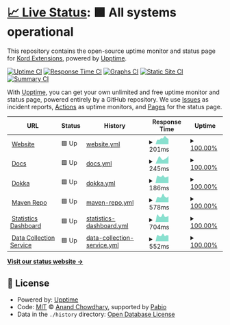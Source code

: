 # [📈 Live Status](https://status.kordex.dev): <!--live status--> **🟩 All systems operational**

This repository contains the open-source uptime monitor and status page for [Kord Extensions](https://kordex.dev), powered by [Upptime](https://github.com/upptime/upptime).

[![Uptime CI](https://github.com/Kord-Extensions/status/workflows/Uptime%20CI/badge.svg)](https://github.com/Kord-Extensions/status/actions?query=workflow%3A%22Uptime+CI%22)
[![Response Time CI](https://github.com/Kord-Extensions/status/workflows/Response%20Time%20CI/badge.svg)](https://github.com/Kord-Extensions/status/actions?query=workflow%3A%22Response+Time+CI%22)
[![Graphs CI](https://github.com/Kord-Extensions/status/workflows/Graphs%20CI/badge.svg)](https://github.com/Kord-Extensions/status/actions?query=workflow%3A%22Graphs+CI%22)
[![Static Site CI](https://github.com/Kord-Extensions/status/workflows/Static%20Site%20CI/badge.svg)](https://github.com/Kord-Extensions/status/actions?query=workflow%3A%22Static+Site+CI%22)
[![Summary CI](https://github.com/Kord-Extensions/status/workflows/Summary%20CI/badge.svg)](https://github.com/Kord-Extensions/status/actions?query=workflow%3A%22Summary+CI%22)

With [Upptime](https://upptime.js.org), you can get your own unlimited and free uptime monitor and status page, powered entirely by a GitHub repository. We use [Issues](https://github.com/Kord-Extensions/status/issues) as incident reports, [Actions](https://github.com/Kord-Extensions/status/actions) as uptime monitors, and [Pages](https://status.kordex.dev) for the status page.

<!--start: status pages-->
<!-- This summary is generated by Upptime (https://github.com/upptime/upptime) -->
<!-- Do not edit this manually, your changes will be overwritten -->
<!-- prettier-ignore -->
| URL | Status | History | Response Time | Uptime |
| --- | ------ | ------- | ------------- | ------ |
| <img alt="" src="https://icons.duckduckgo.com/ip3/kordex.dev.ico" height="13"> [Website](https://kordex.dev) | 🟩 Up | [website.yml](https://github.com/Kord-Extensions/status/commits/HEAD/history/website.yml) | <details><summary><img alt="Response time graph" src="./graphs/website/response-time-week.png" height="20"> 201ms</summary><br><a href="https://status.kordex.dev/history/website"><img alt="Response time 182" src="https://img.shields.io/endpoint?url=https%3A%2F%2Fraw.githubusercontent.com%2FKord-Extensions%2Fstatus%2FHEAD%2Fapi%2Fwebsite%2Fresponse-time.json"></a><br><a href="https://status.kordex.dev/history/website"><img alt="24-hour response time 186" src="https://img.shields.io/endpoint?url=https%3A%2F%2Fraw.githubusercontent.com%2FKord-Extensions%2Fstatus%2FHEAD%2Fapi%2Fwebsite%2Fresponse-time-day.json"></a><br><a href="https://status.kordex.dev/history/website"><img alt="7-day response time 201" src="https://img.shields.io/endpoint?url=https%3A%2F%2Fraw.githubusercontent.com%2FKord-Extensions%2Fstatus%2FHEAD%2Fapi%2Fwebsite%2Fresponse-time-week.json"></a><br><a href="https://status.kordex.dev/history/website"><img alt="30-day response time 185" src="https://img.shields.io/endpoint?url=https%3A%2F%2Fraw.githubusercontent.com%2FKord-Extensions%2Fstatus%2FHEAD%2Fapi%2Fwebsite%2Fresponse-time-month.json"></a><br><a href="https://status.kordex.dev/history/website"><img alt="1-year response time 182" src="https://img.shields.io/endpoint?url=https%3A%2F%2Fraw.githubusercontent.com%2FKord-Extensions%2Fstatus%2FHEAD%2Fapi%2Fwebsite%2Fresponse-time-year.json"></a></details> | <details><summary><a href="https://status.kordex.dev/history/website">100.00%</a></summary><a href="https://status.kordex.dev/history/website"><img alt="All-time uptime 100.00%" src="https://img.shields.io/endpoint?url=https%3A%2F%2Fraw.githubusercontent.com%2FKord-Extensions%2Fstatus%2FHEAD%2Fapi%2Fwebsite%2Fuptime.json"></a><br><a href="https://status.kordex.dev/history/website"><img alt="24-hour uptime 100.00%" src="https://img.shields.io/endpoint?url=https%3A%2F%2Fraw.githubusercontent.com%2FKord-Extensions%2Fstatus%2FHEAD%2Fapi%2Fwebsite%2Fuptime-day.json"></a><br><a href="https://status.kordex.dev/history/website"><img alt="7-day uptime 100.00%" src="https://img.shields.io/endpoint?url=https%3A%2F%2Fraw.githubusercontent.com%2FKord-Extensions%2Fstatus%2FHEAD%2Fapi%2Fwebsite%2Fuptime-week.json"></a><br><a href="https://status.kordex.dev/history/website"><img alt="30-day uptime 100.00%" src="https://img.shields.io/endpoint?url=https%3A%2F%2Fraw.githubusercontent.com%2FKord-Extensions%2Fstatus%2FHEAD%2Fapi%2Fwebsite%2Fuptime-month.json"></a><br><a href="https://status.kordex.dev/history/website"><img alt="1-year uptime 100.00%" src="https://img.shields.io/endpoint?url=https%3A%2F%2Fraw.githubusercontent.com%2FKord-Extensions%2Fstatus%2FHEAD%2Fapi%2Fwebsite%2Fuptime-year.json"></a></details>
| <img alt="" src="https://icons.duckduckgo.com/ip3/docs.kordex.dev.ico" height="13"> [Docs](https://docs.kordex.dev) | 🟩 Up | [docs.yml](https://github.com/Kord-Extensions/status/commits/HEAD/history/docs.yml) | <details><summary><img alt="Response time graph" src="./graphs/docs/response-time-week.png" height="20"> 245ms</summary><br><a href="https://status.kordex.dev/history/docs"><img alt="Response time 189" src="https://img.shields.io/endpoint?url=https%3A%2F%2Fraw.githubusercontent.com%2FKord-Extensions%2Fstatus%2FHEAD%2Fapi%2Fdocs%2Fresponse-time.json"></a><br><a href="https://status.kordex.dev/history/docs"><img alt="24-hour response time 354" src="https://img.shields.io/endpoint?url=https%3A%2F%2Fraw.githubusercontent.com%2FKord-Extensions%2Fstatus%2FHEAD%2Fapi%2Fdocs%2Fresponse-time-day.json"></a><br><a href="https://status.kordex.dev/history/docs"><img alt="7-day response time 245" src="https://img.shields.io/endpoint?url=https%3A%2F%2Fraw.githubusercontent.com%2FKord-Extensions%2Fstatus%2FHEAD%2Fapi%2Fdocs%2Fresponse-time-week.json"></a><br><a href="https://status.kordex.dev/history/docs"><img alt="30-day response time 212" src="https://img.shields.io/endpoint?url=https%3A%2F%2Fraw.githubusercontent.com%2FKord-Extensions%2Fstatus%2FHEAD%2Fapi%2Fdocs%2Fresponse-time-month.json"></a><br><a href="https://status.kordex.dev/history/docs"><img alt="1-year response time 189" src="https://img.shields.io/endpoint?url=https%3A%2F%2Fraw.githubusercontent.com%2FKord-Extensions%2Fstatus%2FHEAD%2Fapi%2Fdocs%2Fresponse-time-year.json"></a></details> | <details><summary><a href="https://status.kordex.dev/history/docs">100.00%</a></summary><a href="https://status.kordex.dev/history/docs"><img alt="All-time uptime 100.00%" src="https://img.shields.io/endpoint?url=https%3A%2F%2Fraw.githubusercontent.com%2FKord-Extensions%2Fstatus%2FHEAD%2Fapi%2Fdocs%2Fuptime.json"></a><br><a href="https://status.kordex.dev/history/docs"><img alt="24-hour uptime 100.00%" src="https://img.shields.io/endpoint?url=https%3A%2F%2Fraw.githubusercontent.com%2FKord-Extensions%2Fstatus%2FHEAD%2Fapi%2Fdocs%2Fuptime-day.json"></a><br><a href="https://status.kordex.dev/history/docs"><img alt="7-day uptime 100.00%" src="https://img.shields.io/endpoint?url=https%3A%2F%2Fraw.githubusercontent.com%2FKord-Extensions%2Fstatus%2FHEAD%2Fapi%2Fdocs%2Fuptime-week.json"></a><br><a href="https://status.kordex.dev/history/docs"><img alt="30-day uptime 100.00%" src="https://img.shields.io/endpoint?url=https%3A%2F%2Fraw.githubusercontent.com%2FKord-Extensions%2Fstatus%2FHEAD%2Fapi%2Fdocs%2Fuptime-month.json"></a><br><a href="https://status.kordex.dev/history/docs"><img alt="1-year uptime 100.00%" src="https://img.shields.io/endpoint?url=https%3A%2F%2Fraw.githubusercontent.com%2FKord-Extensions%2Fstatus%2FHEAD%2Fapi%2Fdocs%2Fuptime-year.json"></a></details>
| <img alt="" src="https://icons.duckduckgo.com/ip3/dokka.kordex.dev.ico" height="13"> [Dokka](https://dokka.kordex.dev) | 🟩 Up | [dokka.yml](https://github.com/Kord-Extensions/status/commits/HEAD/history/dokka.yml) | <details><summary><img alt="Response time graph" src="./graphs/dokka/response-time-week.png" height="20"> 186ms</summary><br><a href="https://status.kordex.dev/history/dokka"><img alt="Response time 171" src="https://img.shields.io/endpoint?url=https%3A%2F%2Fraw.githubusercontent.com%2FKord-Extensions%2Fstatus%2FHEAD%2Fapi%2Fdokka%2Fresponse-time.json"></a><br><a href="https://status.kordex.dev/history/dokka"><img alt="24-hour response time 191" src="https://img.shields.io/endpoint?url=https%3A%2F%2Fraw.githubusercontent.com%2FKord-Extensions%2Fstatus%2FHEAD%2Fapi%2Fdokka%2Fresponse-time-day.json"></a><br><a href="https://status.kordex.dev/history/dokka"><img alt="7-day response time 186" src="https://img.shields.io/endpoint?url=https%3A%2F%2Fraw.githubusercontent.com%2FKord-Extensions%2Fstatus%2FHEAD%2Fapi%2Fdokka%2Fresponse-time-week.json"></a><br><a href="https://status.kordex.dev/history/dokka"><img alt="30-day response time 179" src="https://img.shields.io/endpoint?url=https%3A%2F%2Fraw.githubusercontent.com%2FKord-Extensions%2Fstatus%2FHEAD%2Fapi%2Fdokka%2Fresponse-time-month.json"></a><br><a href="https://status.kordex.dev/history/dokka"><img alt="1-year response time 171" src="https://img.shields.io/endpoint?url=https%3A%2F%2Fraw.githubusercontent.com%2FKord-Extensions%2Fstatus%2FHEAD%2Fapi%2Fdokka%2Fresponse-time-year.json"></a></details> | <details><summary><a href="https://status.kordex.dev/history/dokka">100.00%</a></summary><a href="https://status.kordex.dev/history/dokka"><img alt="All-time uptime 100.00%" src="https://img.shields.io/endpoint?url=https%3A%2F%2Fraw.githubusercontent.com%2FKord-Extensions%2Fstatus%2FHEAD%2Fapi%2Fdokka%2Fuptime.json"></a><br><a href="https://status.kordex.dev/history/dokka"><img alt="24-hour uptime 100.00%" src="https://img.shields.io/endpoint?url=https%3A%2F%2Fraw.githubusercontent.com%2FKord-Extensions%2Fstatus%2FHEAD%2Fapi%2Fdokka%2Fuptime-day.json"></a><br><a href="https://status.kordex.dev/history/dokka"><img alt="7-day uptime 100.00%" src="https://img.shields.io/endpoint?url=https%3A%2F%2Fraw.githubusercontent.com%2FKord-Extensions%2Fstatus%2FHEAD%2Fapi%2Fdokka%2Fuptime-week.json"></a><br><a href="https://status.kordex.dev/history/dokka"><img alt="30-day uptime 100.00%" src="https://img.shields.io/endpoint?url=https%3A%2F%2Fraw.githubusercontent.com%2FKord-Extensions%2Fstatus%2FHEAD%2Fapi%2Fdokka%2Fuptime-month.json"></a><br><a href="https://status.kordex.dev/history/dokka"><img alt="1-year uptime 100.00%" src="https://img.shields.io/endpoint?url=https%3A%2F%2Fraw.githubusercontent.com%2FKord-Extensions%2Fstatus%2FHEAD%2Fapi%2Fdokka%2Fuptime-year.json"></a></details>
| <img alt="" src="https://icons.duckduckgo.com/ip3/repo.kordex.dev.ico" height="13"> [Maven Repo](https://repo.kordex.dev) | 🟩 Up | [maven-repo.yml](https://github.com/Kord-Extensions/status/commits/HEAD/history/maven-repo.yml) | <details><summary><img alt="Response time graph" src="./graphs/maven-repo/response-time-week.png" height="20"> 578ms</summary><br><a href="https://status.kordex.dev/history/maven-repo"><img alt="Response time 597" src="https://img.shields.io/endpoint?url=https%3A%2F%2Fraw.githubusercontent.com%2FKord-Extensions%2Fstatus%2FHEAD%2Fapi%2Fmaven-repo%2Fresponse-time.json"></a><br><a href="https://status.kordex.dev/history/maven-repo"><img alt="24-hour response time 577" src="https://img.shields.io/endpoint?url=https%3A%2F%2Fraw.githubusercontent.com%2FKord-Extensions%2Fstatus%2FHEAD%2Fapi%2Fmaven-repo%2Fresponse-time-day.json"></a><br><a href="https://status.kordex.dev/history/maven-repo"><img alt="7-day response time 578" src="https://img.shields.io/endpoint?url=https%3A%2F%2Fraw.githubusercontent.com%2FKord-Extensions%2Fstatus%2FHEAD%2Fapi%2Fmaven-repo%2Fresponse-time-week.json"></a><br><a href="https://status.kordex.dev/history/maven-repo"><img alt="30-day response time 608" src="https://img.shields.io/endpoint?url=https%3A%2F%2Fraw.githubusercontent.com%2FKord-Extensions%2Fstatus%2FHEAD%2Fapi%2Fmaven-repo%2Fresponse-time-month.json"></a><br><a href="https://status.kordex.dev/history/maven-repo"><img alt="1-year response time 597" src="https://img.shields.io/endpoint?url=https%3A%2F%2Fraw.githubusercontent.com%2FKord-Extensions%2Fstatus%2FHEAD%2Fapi%2Fmaven-repo%2Fresponse-time-year.json"></a></details> | <details><summary><a href="https://status.kordex.dev/history/maven-repo">100.00%</a></summary><a href="https://status.kordex.dev/history/maven-repo"><img alt="All-time uptime 99.84%" src="https://img.shields.io/endpoint?url=https%3A%2F%2Fraw.githubusercontent.com%2FKord-Extensions%2Fstatus%2FHEAD%2Fapi%2Fmaven-repo%2Fuptime.json"></a><br><a href="https://status.kordex.dev/history/maven-repo"><img alt="24-hour uptime 100.00%" src="https://img.shields.io/endpoint?url=https%3A%2F%2Fraw.githubusercontent.com%2FKord-Extensions%2Fstatus%2FHEAD%2Fapi%2Fmaven-repo%2Fuptime-day.json"></a><br><a href="https://status.kordex.dev/history/maven-repo"><img alt="7-day uptime 100.00%" src="https://img.shields.io/endpoint?url=https%3A%2F%2Fraw.githubusercontent.com%2FKord-Extensions%2Fstatus%2FHEAD%2Fapi%2Fmaven-repo%2Fuptime-week.json"></a><br><a href="https://status.kordex.dev/history/maven-repo"><img alt="30-day uptime 100.00%" src="https://img.shields.io/endpoint?url=https%3A%2F%2Fraw.githubusercontent.com%2FKord-Extensions%2Fstatus%2FHEAD%2Fapi%2Fmaven-repo%2Fuptime-month.json"></a><br><a href="https://status.kordex.dev/history/maven-repo"><img alt="1-year uptime 99.84%" src="https://img.shields.io/endpoint?url=https%3A%2F%2Fraw.githubusercontent.com%2FKord-Extensions%2Fstatus%2FHEAD%2Fapi%2Fmaven-repo%2Fuptime-year.json"></a></details>
| <img alt="" src="https://icons.duckduckgo.com/ip3/stats.kordex.dev.ico" height="13"> [Statistics Dashboard](https://stats.kordex.dev/public/dashboard/4b0a4faa-45fb-45af-ab96-43cfbec11779) | 🟩 Up | [statistics-dashboard.yml](https://github.com/Kord-Extensions/status/commits/HEAD/history/statistics-dashboard.yml) | <details><summary><img alt="Response time graph" src="./graphs/statistics-dashboard/response-time-week.png" height="20"> 704ms</summary><br><a href="https://status.kordex.dev/history/statistics-dashboard"><img alt="Response time 730" src="https://img.shields.io/endpoint?url=https%3A%2F%2Fraw.githubusercontent.com%2FKord-Extensions%2Fstatus%2FHEAD%2Fapi%2Fstatistics-dashboard%2Fresponse-time.json"></a><br><a href="https://status.kordex.dev/history/statistics-dashboard"><img alt="24-hour response time 713" src="https://img.shields.io/endpoint?url=https%3A%2F%2Fraw.githubusercontent.com%2FKord-Extensions%2Fstatus%2FHEAD%2Fapi%2Fstatistics-dashboard%2Fresponse-time-day.json"></a><br><a href="https://status.kordex.dev/history/statistics-dashboard"><img alt="7-day response time 704" src="https://img.shields.io/endpoint?url=https%3A%2F%2Fraw.githubusercontent.com%2FKord-Extensions%2Fstatus%2FHEAD%2Fapi%2Fstatistics-dashboard%2Fresponse-time-week.json"></a><br><a href="https://status.kordex.dev/history/statistics-dashboard"><img alt="30-day response time 736" src="https://img.shields.io/endpoint?url=https%3A%2F%2Fraw.githubusercontent.com%2FKord-Extensions%2Fstatus%2FHEAD%2Fapi%2Fstatistics-dashboard%2Fresponse-time-month.json"></a><br><a href="https://status.kordex.dev/history/statistics-dashboard"><img alt="1-year response time 730" src="https://img.shields.io/endpoint?url=https%3A%2F%2Fraw.githubusercontent.com%2FKord-Extensions%2Fstatus%2FHEAD%2Fapi%2Fstatistics-dashboard%2Fresponse-time-year.json"></a></details> | <details><summary><a href="https://status.kordex.dev/history/statistics-dashboard">100.00%</a></summary><a href="https://status.kordex.dev/history/statistics-dashboard"><img alt="All-time uptime 99.75%" src="https://img.shields.io/endpoint?url=https%3A%2F%2Fraw.githubusercontent.com%2FKord-Extensions%2Fstatus%2FHEAD%2Fapi%2Fstatistics-dashboard%2Fuptime.json"></a><br><a href="https://status.kordex.dev/history/statistics-dashboard"><img alt="24-hour uptime 100.00%" src="https://img.shields.io/endpoint?url=https%3A%2F%2Fraw.githubusercontent.com%2FKord-Extensions%2Fstatus%2FHEAD%2Fapi%2Fstatistics-dashboard%2Fuptime-day.json"></a><br><a href="https://status.kordex.dev/history/statistics-dashboard"><img alt="7-day uptime 100.00%" src="https://img.shields.io/endpoint?url=https%3A%2F%2Fraw.githubusercontent.com%2FKord-Extensions%2Fstatus%2FHEAD%2Fapi%2Fstatistics-dashboard%2Fuptime-week.json"></a><br><a href="https://status.kordex.dev/history/statistics-dashboard"><img alt="30-day uptime 100.00%" src="https://img.shields.io/endpoint?url=https%3A%2F%2Fraw.githubusercontent.com%2FKord-Extensions%2Fstatus%2FHEAD%2Fapi%2Fstatistics-dashboard%2Fuptime-month.json"></a><br><a href="https://status.kordex.dev/history/statistics-dashboard"><img alt="1-year uptime 99.75%" src="https://img.shields.io/endpoint?url=https%3A%2F%2Fraw.githubusercontent.com%2FKord-Extensions%2Fstatus%2FHEAD%2Fapi%2Fstatistics-dashboard%2Fuptime-year.json"></a></details>
| <img alt="" src="https://icons.duckduckgo.com/ip3/data.kordex.dev.ico" height="13"> [Data Collection Service](https://data.kordex.dev) | 🟩 Up | [data-collection-service.yml](https://github.com/Kord-Extensions/status/commits/HEAD/history/data-collection-service.yml) | <details><summary><img alt="Response time graph" src="./graphs/data-collection-service/response-time-week.png" height="20"> 552ms</summary><br><a href="https://status.kordex.dev/history/data-collection-service"><img alt="Response time 595" src="https://img.shields.io/endpoint?url=https%3A%2F%2Fraw.githubusercontent.com%2FKord-Extensions%2Fstatus%2FHEAD%2Fapi%2Fdata-collection-service%2Fresponse-time.json"></a><br><a href="https://status.kordex.dev/history/data-collection-service"><img alt="24-hour response time 543" src="https://img.shields.io/endpoint?url=https%3A%2F%2Fraw.githubusercontent.com%2FKord-Extensions%2Fstatus%2FHEAD%2Fapi%2Fdata-collection-service%2Fresponse-time-day.json"></a><br><a href="https://status.kordex.dev/history/data-collection-service"><img alt="7-day response time 552" src="https://img.shields.io/endpoint?url=https%3A%2F%2Fraw.githubusercontent.com%2FKord-Extensions%2Fstatus%2FHEAD%2Fapi%2Fdata-collection-service%2Fresponse-time-week.json"></a><br><a href="https://status.kordex.dev/history/data-collection-service"><img alt="30-day response time 593" src="https://img.shields.io/endpoint?url=https%3A%2F%2Fraw.githubusercontent.com%2FKord-Extensions%2Fstatus%2FHEAD%2Fapi%2Fdata-collection-service%2Fresponse-time-month.json"></a><br><a href="https://status.kordex.dev/history/data-collection-service"><img alt="1-year response time 595" src="https://img.shields.io/endpoint?url=https%3A%2F%2Fraw.githubusercontent.com%2FKord-Extensions%2Fstatus%2FHEAD%2Fapi%2Fdata-collection-service%2Fresponse-time-year.json"></a></details> | <details><summary><a href="https://status.kordex.dev/history/data-collection-service">100.00%</a></summary><a href="https://status.kordex.dev/history/data-collection-service"><img alt="All-time uptime 99.75%" src="https://img.shields.io/endpoint?url=https%3A%2F%2Fraw.githubusercontent.com%2FKord-Extensions%2Fstatus%2FHEAD%2Fapi%2Fdata-collection-service%2Fuptime.json"></a><br><a href="https://status.kordex.dev/history/data-collection-service"><img alt="24-hour uptime 100.00%" src="https://img.shields.io/endpoint?url=https%3A%2F%2Fraw.githubusercontent.com%2FKord-Extensions%2Fstatus%2FHEAD%2Fapi%2Fdata-collection-service%2Fuptime-day.json"></a><br><a href="https://status.kordex.dev/history/data-collection-service"><img alt="7-day uptime 100.00%" src="https://img.shields.io/endpoint?url=https%3A%2F%2Fraw.githubusercontent.com%2FKord-Extensions%2Fstatus%2FHEAD%2Fapi%2Fdata-collection-service%2Fuptime-week.json"></a><br><a href="https://status.kordex.dev/history/data-collection-service"><img alt="30-day uptime 100.00%" src="https://img.shields.io/endpoint?url=https%3A%2F%2Fraw.githubusercontent.com%2FKord-Extensions%2Fstatus%2FHEAD%2Fapi%2Fdata-collection-service%2Fuptime-month.json"></a><br><a href="https://status.kordex.dev/history/data-collection-service"><img alt="1-year uptime 99.75%" src="https://img.shields.io/endpoint?url=https%3A%2F%2Fraw.githubusercontent.com%2FKord-Extensions%2Fstatus%2FHEAD%2Fapi%2Fdata-collection-service%2Fuptime-year.json"></a></details>

<!--end: status pages-->

[**Visit our status website →**](https://status.kordex.dev)

## 📄 License

- Powered by: [Upptime](https://github.com/upptime/upptime)
- Code: [MIT](./LICENSE) © [Anand Chowdhary](https://anandchowdhary.com), supported by [Pabio](https://pabio.com)
- Data in the `./history` directory: [Open Database License](https://opendatacommons.org/licenses/odbl/1-0/)
